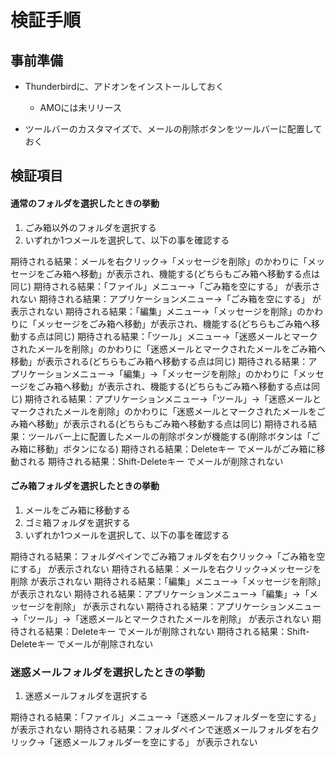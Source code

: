# 検証手順

## 事前準備

 * Thunderbirdに、アドオンをインストールしておく

   * AMOには未リリース

 * ツールバーのカスタマイズで、メールの削除ボタンをツールバーに配置しておく

## 検証項目

#### 通常のフォルダを選択したときの挙動

1. ごみ箱以外のフォルダを選択する
2. いずれか1つメールを選択して、以下の事を確認する

期待される結果：メールを右クリック→「メッセージを削除」のかわりに「メッセージをごみ箱へ移動」が表示され、機能する(どちらもごみ箱へ移動する点は同じ)
期待される結果：「ファイル」メニュー→「ごみ箱を空にする」 が表示されない
期待される結果：アプリケーションメニュー→「ごみ箱を空にする」 が表示されない
期待される結果：「編集」メニュー→「メッセージを削除」のかわりに「メッセージをごみ箱へ移動」が表示され、機能する(どちらもごみ箱へ移動する点は同じ)
期待される結果：「ツール」メニュー→「迷惑メールとマークされたメールを削除」のかわりに「迷惑メールとマークされたメールをごみ箱へ移動」が表示される(どちらもごみ箱へ移動する点は同じ)
期待される結果：アプリケーションメニュー→「編集」→「メッセージを削除」のかわりに「メッセージをごみ箱へ移動」が表示され、機能する(どちらもごみ箱へ移動する点は同じ)
期待される結果：アプリケーションメニュー→「ツール」→「迷惑メールとマークされたメールを削除」のかわりに「迷惑メールとマークされたメールをごみ箱へ移動」が表示される(どちらもごみ箱へ移動する点は同じ)
期待される結果：ツールバー上に配置したメールの削除ボタンが機能する(削除ボタンは「ごみ箱に移動」ボタンになる)
期待される結果：Deleteキー でメールがごみ箱に移動される
期待される結果：Shift-Deleteキー でメールが削除されない

#### ごみ箱フォルダを選択したときの挙動

1. メールをごみ箱に移動する
2. ゴミ箱フォルダを選択する
3. いずれか1つメールを選択して、以下の事を確認する

期待される結果：フォルダペインでごみ箱フォルダを右クリック→「ごみ箱を空にする」 が表示されない
期待される結果：メールを右クリック→メッセージを削除 が表示されない
期待される結果：「編集」メニュー→「メッセージを削除」 が表示されない
期待される結果：アプリケーションメニュー→「編集」→「メッセージを削除」 が表示されない
期待される結果：アプリケーションメニュー→「ツール」→「迷惑メールとマークされたメールを削除」 が表示されない
期待される結果：Deleteキー でメールが削除されない
期待される結果：Shift-Deleteキー でメールが削除されない

### 迷惑メールフォルダを選択したときの挙動

1. 迷惑メールフォルダを選択する

期待される結果：「ファイル」メニュー→「迷惑メールフォルダーを空にする」 が表示されない
期待される結果：フォルダペインで迷惑メールフォルダを右クリック→「迷惑メールフォルダーを空にする」 が表示されない
